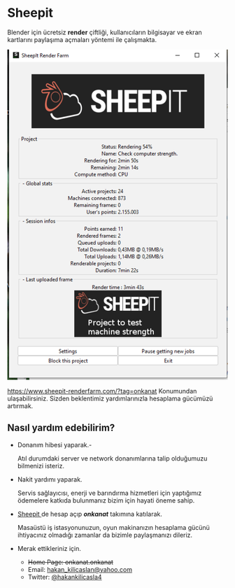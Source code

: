 # Sheepit

   Blender için ücretsiz **render** çiftliği, kullanıcıların bilgisayar ve ekran kartlarını paylaşıma açmaları yöntemi ile çalışmakta.  

![Sheepit](Sheep_it01.PNG)  

https://www.sheepit-renderfarm.com/?tag=onkanat Konumundan ulaşabilirsiniz. Sizden beklentimiz yardımlarınızla hesaplama gücümüzü artırmak.  

## Nasıl yardım edebilirim?

- Donanım hibesi yaparak.- 

  Atıl durumdaki server ve network donanımlarına talip olduğumuzu bilmenizi isteriz. 

- Nakit yardımı yaparak.  

  Servis sağlayıcısı, enerji ve barındırma hizmetleri için yaptığımız ödemelere katkıda bulunmanız bizim için hayati öneme sahip.

- [Sheepit ](https://www.sheepit-renderfarm.com/) de hesap açıp ***onkanat*** takımına katılarak.  

  Masaüstü iş istasyonunuzun, oyun makinanızın hesaplama gücünü ihtiyacınız olmadığı zamanlar da bizimle paylaşmanızı dileriz.  

- Merak ettikleriniz için.

  - ~~Home Page: onkanat.onkanat~~
  - Email: hakan_kilicaslan@yahoo.com
  - Twitter: [@hakankilicasla4](http://twitter.com/hakankilicasla4)



